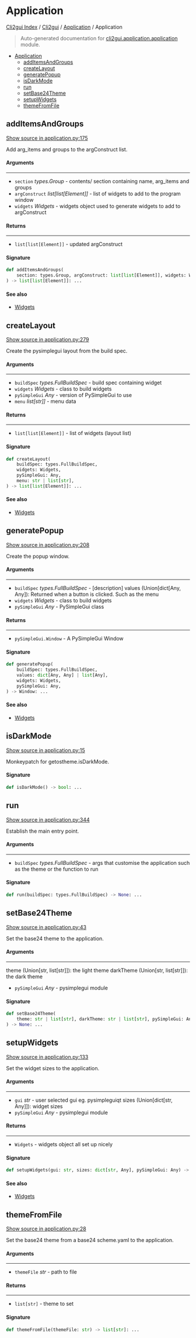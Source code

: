 # Application

[Cli2gui Index](../../README.md#cli2gui-index) / [Cli2gui](../index.md#cli2gui) / [Application](./index.md#application) / Application

> Auto-generated documentation for [cli2gui.application.application](../../../../cli2gui/application/application.py) module.

- [Application](#application)
  - [addItemsAndGroups](#additemsandgroups)
  - [createLayout](#createlayout)
  - [generatePopup](#generatepopup)
  - [isDarkMode](#isdarkmode)
  - [run](#run)
  - [setBase24Theme](#setbase24theme)
  - [setupWidgets](#setupwidgets)
  - [themeFromFile](#themefromfile)

## addItemsAndGroups

[Show source in application.py:175](../../../../cli2gui/application/application.py#L175)

Add arg_items and groups to the argConstruct list.

#### Arguments

----
 - `section` *types.Group* - contents/ section containing name, arg_items
 and groups
 - `argConstruct` *list[list[Element]]* - list of widgets to
 add to the program window
 - `widgets` *Widgets* - widgets object used to generate widgets to add to
 argConstruct

#### Returns

-------
 - `list[list[Element]]` - updated argConstruct

#### Signature

```python
def addItemsAndGroups(
    section: types.Group, argConstruct: list[list[Element]], widgets: Widgets
) -> list[list[Element]]: ...
```

#### See also

- [Widgets](./widgets.md#widgets)



## createLayout

[Show source in application.py:279](../../../../cli2gui/application/application.py#L279)

Create the pysimplegui layout from the build spec.

#### Arguments

----
 - `buildSpec` *types.FullBuildSpec* - build spec containing widget
 - `widgets` *Widgets* - class to build widgets
 - `pySimpleGui` *Any* - version of PySimpleGui to use
 - `menu` *list[str]]* - menu data

#### Returns

-------
 - `list[list[Element]]` - list of widgets (layout list)

#### Signature

```python
def createLayout(
    buildSpec: types.FullBuildSpec,
    widgets: Widgets,
    pySimpleGui: Any,
    menu: str | list[str],
) -> list[list[Element]]: ...
```

#### See also

- [Widgets](./widgets.md#widgets)



## generatePopup

[Show source in application.py:208](../../../../cli2gui/application/application.py#L208)

Create the popup window.

#### Arguments

----
 - `buildSpec` *types.FullBuildSpec* - [description]
 values (Union[dict[Any, Any]): Returned when a button is clicked. Such
 as the menu
 - `widgets` *Widgets* - class to build widgets
 - `pySimpleGui` *Any* - PySimpleGui class

#### Returns

-------
 - `pySimpleGui.Window` - A PySimpleGui Window

#### Signature

```python
def generatePopup(
    buildSpec: types.FullBuildSpec,
    values: dict[Any, Any] | list[Any],
    widgets: Widgets,
    pySimpleGui: Any,
) -> Window: ...
```

#### See also

- [Widgets](./widgets.md#widgets)



## isDarkMode

[Show source in application.py:15](../../../../cli2gui/application/application.py#L15)

Monkeypatch for getostheme.isDarkMode.

#### Signature

```python
def isDarkMode() -> bool: ...
```



## run

[Show source in application.py:344](../../../../cli2gui/application/application.py#L344)

Establish the main entry point.

#### Arguments

----
 - `buildSpec` *types.FullBuildSpec* - args that customise the application such as the theme
 or the function to run

#### Signature

```python
def run(buildSpec: types.FullBuildSpec) -> None: ...
```



## setBase24Theme

[Show source in application.py:43](../../../../cli2gui/application/application.py#L43)

Set the base24 theme to the application.

#### Arguments

----
 theme (Union[str, list[str]]): the light theme
 darkTheme (Union[str, list[str]]): the dark theme
 - `pySimpleGui` *Any* - pysimplegui module

#### Signature

```python
def setBase24Theme(
    theme: str | list[str], darkTheme: str | list[str], pySimpleGui: Any
) -> None: ...
```



## setupWidgets

[Show source in application.py:133](../../../../cli2gui/application/application.py#L133)

Set the widget sizes to the application.

#### Arguments

----
 - `gui` *str* - user selected gui eg. pysimpleguiqt
 sizes (Union[dict[str, Any]]): widget sizes
 - `pySimpleGui` *Any* - pysimplegui module

#### Returns

-------
 - `Widgets` - widgets object all set up nicely

#### Signature

```python
def setupWidgets(gui: str, sizes: dict[str, Any], pySimpleGui: Any) -> Widgets: ...
```

#### See also

- [Widgets](./widgets.md#widgets)



## themeFromFile

[Show source in application.py:28](../../../../cli2gui/application/application.py#L28)

Set the base24 theme from a base24 scheme.yaml to the application.

#### Arguments

----
 - `themeFile` *str* - path to file

#### Returns

-------
 - `list[str]` - theme to set

#### Signature

```python
def themeFromFile(themeFile: str) -> list[str]: ...
```
